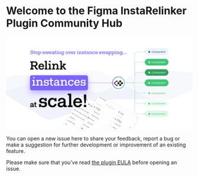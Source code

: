 # Welcome to the Figma InstaRelinker Plugin Community Hub
![alt text](./images/banner-1.png)

You can open a new issue here to share your feedback, report a bug or make a suggestion for further development or improvement of an existing feature.

Please make sure that you've read [the plugin EULA](./EULA.pdf) before opening an issue.